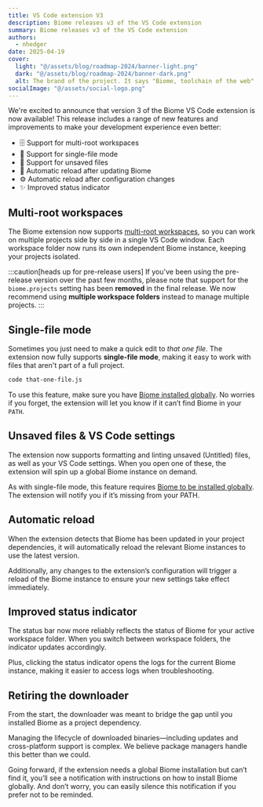```yaml
---
title: VS Code extension V3
description: Biome releases v3 of the VS Code extension
summary: Biome releases v3 of the VS Code extension
authors:
  - nhedger
date: 2025-04-19
cover:
  light: "@/assets/blog/roadmap-2024/banner-light.png"
  dark: "@/assets/blog/roadmap-2024/banner-dark.png"
  alt: The brand of the project. It says "Biome, toolchain of the web"
socialImage: "@/assets/social-logo.png"
---
```


We're excited to announce that version 3 of the Biome VS Code extension is now available! This release includes a range of new features and improvements to make your development experience even better:

- 🗄️ Support for multi-root workspaces
- 📝 Support for single-file mode
- 👻 Support for unsaved files
- 🔄 Automatic reload after updating Biome
- ⚙️ Automatic reload after configuration changes
- ✨ Improved status indicator

## Multi-root workspaces

The Biome extension now supports [multi-root workspaces], so you can work on multiple projects side by side in a single VS Code window. Each workspace folder now runs its own independent Biome instance, keeping your projects isolated.

:::caution[heads up for pre-release users]
If you've been using the pre-release version over the past few months, please
note that support for the `biome.projects` setting has been **removed** in the 
final release. We now recommend using **multiple workspace folders** instead 
to manage multiple projects.
:::

[multi-root workspaces]: https://code.visualstudio.com/docs/editor/multi-root-workspaces

## Single-file mode

Sometimes you just need to make a quick edit to _that one file_. The extension
now fully supports **single-file mode**, making it easy to work with files that
aren't part of a full project.

```sh frame="none"
code that-one-file.js
```

To use this feature, make sure you have [Biome installed globally].
No worries if you forget, the extension will let you know if it can’t find Biome
in your `PATH`.

[Biome installed globally]: https://biomejs.dev/guides/manual-installation/

## Unsaved files & VS Code settings

The extension now supports formatting and linting unsaved (Untitled) files, 
as well as your VS Code settings. When you open one of these, the extension
will spin up a global Biome instance on demand.

As with single-file mode, this feature requires [Biome to be installed globally]. 
The extension will notify you if it’s missing from your PATH.

[Biome to be installed globally]: https://biomejs.dev/guides/manual-installation/

## Automatic reload

When the extension detects that Biome has been updated in your project dependencies, it will automatically reload the relevant Biome instances to use the latest version.

Additionally, any changes to the extension’s configuration will trigger a reload of the Biome instance to ensure your new settings take effect immediately.

## Improved status indicator

The status bar now more reliably reflects the status of Biome for your active
workspace folder. When you switch between workspace folders, the indicator 
updates accordingly.

Plus, clicking the status indicator opens the logs for the current Biome 
instance, making it easier to access logs when troubleshooting.

## Retiring the downloader

From the start, the downloader was meant to bridge the gap until you installed
Biome as a project dependency.

Managing the lifecycle of downloaded binaries—including updates and cross-platform 
support is complex. We believe package managers handle this better than we could.

Going forward, if the extension needs a global Biome installation but can’t find it, 
you’ll see a notification with instructions on how to install Biome globally. And 
don’t worry, you can easily silence this notification if you prefer not to be reminded.

